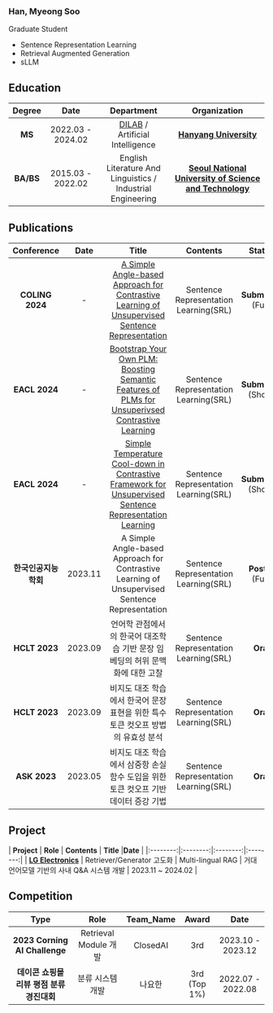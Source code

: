 ###  Han, Myeong Soo

Graduate Student

   *  Sentence Representation Learning
   *  Retrieval Augmented Generation
   *  sLLM


## Education

| **Degree** | **Date** | **Department** | **Organization** |
|:--------:|:--------:|:--------:|:--------:|
| **MS** | 2022.03 - 2024.02 | [DILAB](https://dilab.hanyang.ac.kr/index.html) / <br/> Artificial Intelligence |	**[Hanyang University](https://nextai.hanyang.ac.kr/)** |
| **BA/BS** |	2015.03 - 2022.02 |	English Literature And Linguistics / <br/> Industrial Engineering |	**[Seoul National University of Science and Technology](https://www.seoultech.ac.kr/index.jsp)** |

##  Publications

| **Conference** | **Date** | **Title** |**Contents** | **Status** |
|:--------:|:--------:|:--------:|:--------:|:--------:|
| **COLING 2024** | - | [A Simple Angle-based Approach for Contrastive Learning of Unsupervised Sentence Representation]() | Sentence Representation Learning(SRL) | **Submitted** <br/> (Full)|
| **EACL 2024** | - | [Bootstrap Your Own PLM: Boosting Semantic Features of PLMs for Unsuperivsed Contrastive Learning]() | Sentence Representation Learning(SRL) | **Submitted** <br/> (Short)|
| **EACL 2024** | - | [Simple Temperature Cool-down in Contrastive Framework for Unsupervised Sentence Representation Learning]() | Sentence Representation Learning(SRL) | **Submitted** <br/> (Short)|
| **한국인공지능학회** | 2023.11 | A Simple Angle-based Approach for Contrastive Learning of Unsupervised Sentence Representation | Sentence Representation Learning(SRL) | **Poster** <br/> (Full)|
| **HCLT 2023** | 2023.09 | 언어학 관점에서의 한국어 대조학습 기반 문장 임베딩의 허위 문맥화에 대한 고찰 | Sentence Representation Learning(SRL) | **Oral** |
| **HCLT 2023** | 2023.09 | 비지도 대조 학습에서 한국어 문장 표현을 위한 특수 토큰 컷오프 방법의 유효성 분석 | Sentence Representation Learning(SRL) | **Oral** |
| **ASK 2023** | 2023.05 | 비지도 대조 학습에서 삼중항 손실 함수 도입을 위한 토큰 컷오프 기반 데이터 증강 기법 | Sentence Representation Learning(SRL) | **Oral** |

##  Project

| **Project** | **Role** | **Contents** | **Title** |**Date** |
|:--------:|:--------:|:--------:|:--------:|
| **[LG Electronics](https://www.lge.co.kr/company/info/introduce)** | Retriever/Generator 고도화 | Multi-lingual RAG | 거대 언어모델 기반의 사내 Q&A 시스템 개발 | 2023.11 ~ 2024.02 |

##  Competition

| **Type** | **Role** | **Team_Name** | **Award** | **Date** |
|:--------:|:--------:|:--------:|:----------:|:--------:|
| **2023 Corning AI Challenge** | Retrieval Module 개발 | ClosedAI |3rd | 2023.10 - 2023.12 |
| **데이콘 쇼핑몰 리뷰 평점 분류 경진대회** | 분류 시스템 개발 | 나요한 | 3rd <br/> (Top 1%) | 2022.07 - 2022.08 |
